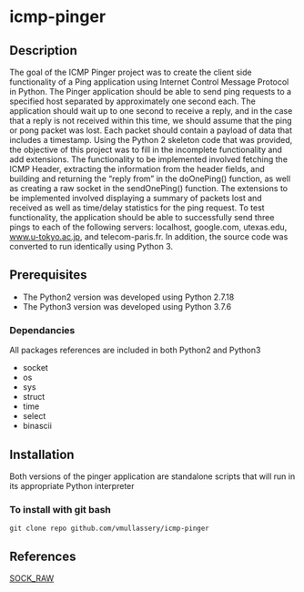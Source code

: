 # icmp-pinger

## Description
The goal of the ICMP Pinger project was to create the client side functionality of a Ping application using Internet Control Message Protocol in Python. The Pinger application should be able to send ping requests to a specified host separated by approximately one second each. The application should wait up to one second to receive a reply, and in the case that a reply is not received within this time, we should assume that the ping or pong packet was lost. Each packet should contain a payload of data that includes a timestamp. Using the Python 2 skeleton code that was provided, the objective of this project was to fill in the incomplete functionality and add extensions. The functionality to be implemented involved fetching the ICMP Header, extracting the information from the header fields, and building and returning the “reply from” in the doOnePing() function, as well as creating a raw socket in the sendOnePing() function. The extensions to be implemented involved displaying a summary of packets lost and received as well as time/delay statistics for the ping request. To test functionality, the application should be able to successfully send three pings to each of the following servers: localhost, google.com, utexas.edu, www.u-tokyo.ac.jp, and telecom-paris.fr. In addition, the source code was converted to run identically using Python 3.

## Prerequisites
- The Python2 version was developed using Python 2.7.18
- The Python3 version was developed using Python 3.7.6
### Dependancies
All packages references are included in both Python2 and Python3
- socket
- os
- sys
- struct
- time
- select
- binascii

## Installation
Both versions of the pinger application are standalone scripts that will run in its appropriate Python interpreter
### To install with git bash
`git clone repo github.com/vmullassery/icmp-pinger`

## References
[SOCK_RAW](https://sock-raw.org/papers/sock_raw)
